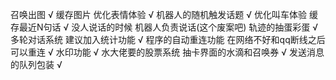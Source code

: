召唤出图 √
缓存图片 优化表情体验 √
机器人的随机触发话题 √
优化叫车体验 缓存最近N句话 √
没人说话的时候 机器人负责说话(这个废案吧)
轨迹的抽蛋彩蛋 √
多轮对话系统
建议加入统计功能 √
程序的自动重连功能 在网络不好和qq断线之后可以重连 √
水印功能 √
水大佬要的股票系统
抽卡界面的水滴和召唤券 √
发送消息的队列包装 √